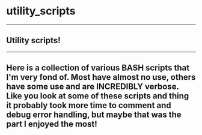 # utility_scripts
----------------
Utility scripts!
----------------

--------------------------------------------------------------------
Here is a collection of various BASH scripts that I'm very fond of.
Most have almost no use, others have some use and are INCREDIBLY
verbose. Like you look at some of these scripts and thing it probably
took more time to comment and debug error handling, but maybe that
was the part I enjoyed the most!
--------------------------------------------------------------------
